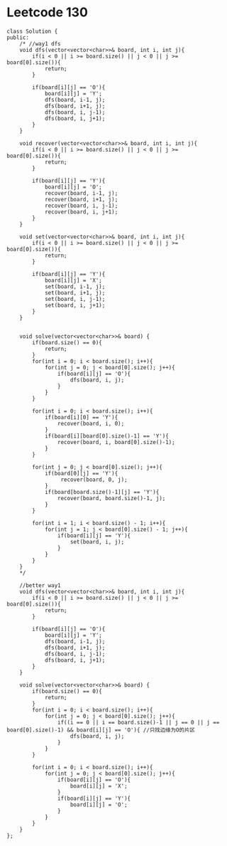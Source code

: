 # Leetcode 130
    class Solution {
    public: 
        /* //way1 dfs
        void dfs(vector<vector<char>>& board, int i, int j){
            if(i < 0 || i >= board.size() || j < 0 || j >= board[0].size()){
                return;
            }

            if(board[i][j] == 'O'){
                board[i][j] = 'Y';
                dfs(board, i-1, j);
                dfs(board, i+1, j);  
                dfs(board, i, j-1);
                dfs(board, i, j+1); 
            }
        }

        void recover(vector<vector<char>>& board, int i, int j){
            if(i < 0 || i >= board.size() || j < 0 || j >= board[0].size()){
                return;
            }

            if(board[i][j] == 'Y'){
                board[i][j] = 'O';
                recover(board, i-1, j);
                recover(board, i+1, j);  
                recover(board, i, j-1);
                recover(board, i, j+1); 
            }
        }

        void set(vector<vector<char>>& board, int i, int j){
            if(i < 0 || i >= board.size() || j < 0 || j >= board[0].size()){
                return;
            }

            if(board[i][j] == 'Y'){
                board[i][j] = 'X';
                set(board, i-1, j);
                set(board, i+1, j);  
                set(board, i, j-1);
                set(board, i, j+1); 
            }
        }


        void solve(vector<vector<char>>& board) {     
            if(board.size() == 0){
                return;
            }
            for(int i = 0; i < board.size(); i++){
                for(int j = 0; j < board[0].size(); j++){
                    if(board[i][j] == 'O'){
                        dfs(board, i, j);
                    }
                }
            }

            for(int i = 0; i < board.size(); i++){
                if(board[i][0] == 'Y'){  
                    recover(board, i, 0);
                } 
                if(board[i][board[0].size()-1] == 'Y'){
                    recover(board, i, board[0].size()-1);
                }         
            }

            for(int j = 0; j < board[0].size(); j++){
                if(board[0][j] == 'Y'){
                     recover(board, 0, j);               
                }
                if(board[board.size()-1][j] == 'Y'){
                    recover(board, board.size()-1, j); 
                }            
            }

            for(int i = 1; i < board.size() - 1; i++){
                for(int j = 1; j < board[0].size() - 1; j++){
                    if(board[i][j] == 'Y'){
                        set(board, i, j);
                    }
                }
            }
        }
        */

        //better way1
        void dfs(vector<vector<char>>& board, int i, int j){
            if(i < 0 || i >= board.size() || j < 0 || j >= board[0].size()){
                return;
            }

            if(board[i][j] == 'O'){
                board[i][j] = 'Y';
                dfs(board, i-1, j);
                dfs(board, i+1, j);  
                dfs(board, i, j-1);
                dfs(board, i, j+1); 
            }
        }

        void solve(vector<vector<char>>& board) {     
            if(board.size() == 0){
                return;
            }
            for(int i = 0; i < board.size(); i++){
                for(int j = 0; j < board[0].size(); j++){
                    if((i == 0 || i == board.size()-1 || j == 0 || j == board[0].size()-1) && board[i][j] == 'O'){ //只找边缘为O的片区
                        dfs(board, i, j);
                    }
                }
            }

            for(int i = 0; i < board.size(); i++){
                for(int j = 0; j < board[0].size(); j++){
                    if(board[i][j] == 'O'){
                        board[i][j] = 'X';
                    }
                    if(board[i][j] == 'Y'){
                        board[i][j] = 'O';
                    }
                }
            }
        }
    };
